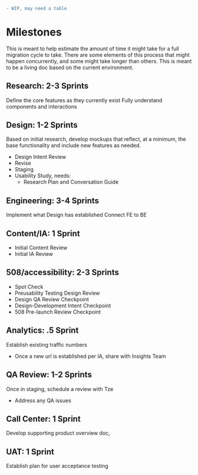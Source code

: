 ``` diff
- WIP, may need a table
```

# Milestones
This is meant to help estimate the amount of time it might take for a full migration cycle to take.  There are some elements of this process that might happen concurrently, and some might take longer than others.  This is meant to be a living doc based on the current environment.

## Research: 2-3 Sprints
Define the core features as they currently exist
Fully understand components and interactions

## Design: 1-2 Sprints
Based on initial research, develop mockups that reflect, at a minimum, the base functionality and include new features as needed.
  - Design Intent Review
  - Revise
  - Staging
  - Usability Study, needs:
    - Research Plan and Conversation Guide

## Engineering: 3-4 Sprints
Implement what Design has established
Connect FE to BE

## Content/IA: 1 Sprint
  - Initial Content Review 
  - Initial IA Review
  
## 508/accessibility: 2-3 Sprints
  - Spot Check
  - Preusability Testing Design Review
  - Design QA Review Checkpoint
  - Design-Development Intent Checkpoint
  - 508 Pre-launch Review Checkpoint
  
## Analytics: .5 Sprint
Establish existing traffic numbers
  - Once a new url is established per IA, share with Insights Team

## QA Review: 1-2 Sprints
Once in staging, schedule a review with Tze
  - Address any QA issues

## Call Center: 1 Sprint
Develop supporting product overview doc,

## UAT: 1 Sprint
Establish plan for user acceptance testing
